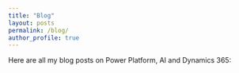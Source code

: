 ```yaml
---
title: "Blog"
layout: posts
permalink: /blog/
author_profile: true
---
```


Here are all my blog posts on Power Platform, AI and Dynamics 365:
